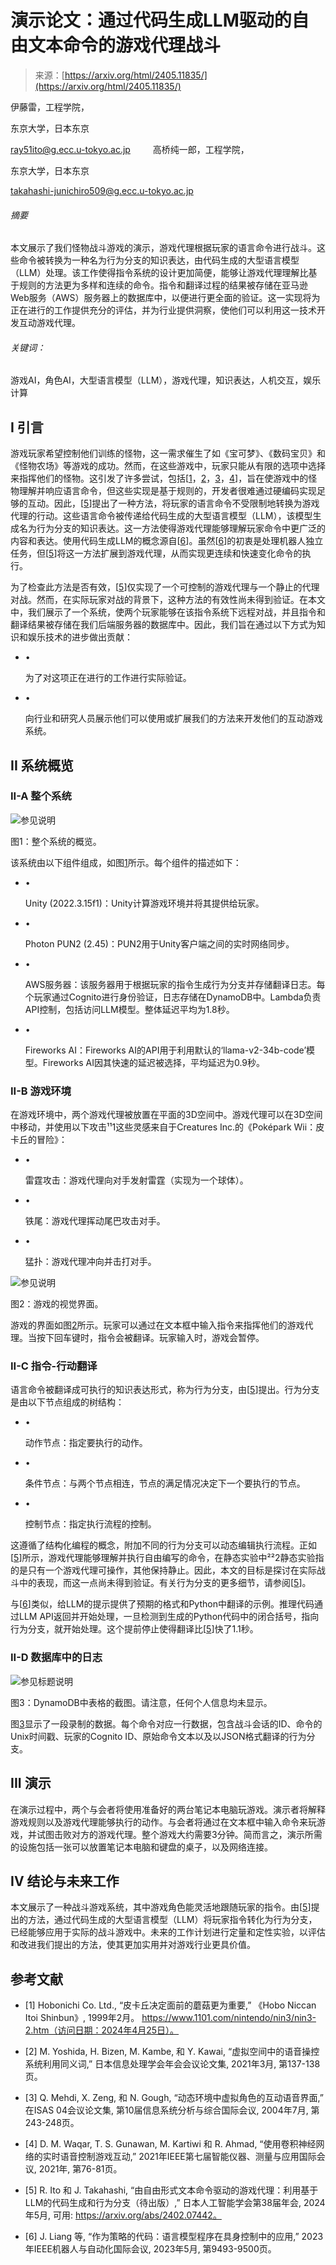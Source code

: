 <!--yml

分类：未分类

日期：2025-01-11 12:38:54

-->

# 演示论文：通过代码生成LLM驱动的自由文本命令的游戏代理战斗

> 来源：[https://arxiv.org/html/2405.11835/](https://arxiv.org/html/2405.11835/)

伊藤雷，工程学院，

东京大学，日本东京

ray51ito@g.ecc.u-tokyo.ac.jp    高桥纯一郎，工程学院，

东京大学，日本东京

takahashi-junichiro509@g.ecc.u-tokyo.ac.jp

###### 摘要

本文展示了我们怪物战斗游戏的演示，游戏代理根据玩家的语言命令进行战斗。这些命令被转换为一种名为行为分支的知识表达，由代码生成的大型语言模型（LLM）处理。该工作使得指令系统的设计更加简便，能够让游戏代理理解比基于规则的方法更为多样和连续的命令。指令和翻译过程的结果被存储在亚马逊Web服务（AWS）服务器上的数据库中，以便进行更全面的验证。这一实现将为正在进行的工作提供充分的评估，并为行业提供洞察，使他们可以利用这一技术开发互动游戏代理。

###### 关键词：

游戏AI，角色AI，大型语言模型（LLM），游戏代理，知识表达，人机交互，娱乐计算

## I 引言

游戏玩家希望控制他们训练的怪物，这一需求催生了如《宝可梦》、《数码宝贝》和《怪物农场》等游戏的成功。然而，在这些游戏中，玩家只能从有限的选项中选择来指挥他们的怪物。这引发了许多尝试，包括[[1](https://arxiv.org/html/2405.11835v1#bib.bib1)，[2](https://arxiv.org/html/2405.11835v1#bib.bib2)，[3](https://arxiv.org/html/2405.11835v1#bib.bib3)，[4](https://arxiv.org/html/2405.11835v1#bib.bib4)]，旨在使游戏中的怪物理解并响应语言命令，但这些实现是基于规则的，开发者很难通过硬编码实现足够的互动。因此，[[5](https://arxiv.org/html/2405.11835v1#bib.bib5)]提出了一种方法，将玩家的语言命令不受限制地转换为游戏代理的行动。这些语言命令被传递给代码生成的大型语言模型（LLM），该模型生成名为行为分支的知识表达。这一方法使得游戏代理能够理解玩家命令中更广泛的内容和表达。使用代码生成LLM的概念源自[[6](https://arxiv.org/html/2405.11835v1#bib.bib6)]。虽然[[6](https://arxiv.org/html/2405.11835v1#bib.bib6)]的初衷是处理机器人独立任务，但[[5](https://arxiv.org/html/2405.11835v1#bib.bib5)]将这一方法扩展到游戏代理，从而实现更连续和快速变化命令的执行。

为了检查此方法是否有效，[[5](https://arxiv.org/html/2405.11835v1#bib.bib5)]仅实现了一个可控制的游戏代理与一个静止的代理对战。然而，在实际玩家对战的背景下，这种方法的有效性尚未得到验证。在本文中，我们展示了一个系统，使两个玩家能够在该指令系统下远程对战，并且指令和翻译结果被存储在我们后端服务器的数据库中。因此，我们旨在通过以下方式为知识和娱乐技术的进步做出贡献：

+   •

    为了对这项正在进行的工作进行实际验证。

+   •

    向行业和研究人员展示他们可以使用或扩展我们的方法来开发他们的互动游戏系统。

## II 系统概览

### II-A 整个系统

![参见说明](img/9d25c9ec8b9cece20fed89d1faa2b68b.png)

图1：整个系统的概览。

该系统由以下组件组成，如图[1](https://arxiv.org/html/2405.11835v1#S2.F1 "图1 ‣ II-A 整个系统 ‣ II 系统概览 ‣ 演示论文：通过代码生成的LLM使用自由形式文本指令驱动的游戏代理对战")所示。每个组件的描述如下：

+   •

    Unity (2022.3.15f1)：Unity计算游戏环境并将其提供给玩家。

+   •

    Photon PUN2 (2.45)：PUN2用于Unity客户端之间的实时网络同步。

+   •

    AWS服务器：该服务器用于根据玩家的指令生成行为分支并存储翻译日志。每个玩家通过Cognito进行身份验证，日志存储在DynamoDB中。Lambda负责API控制，包括访问LLM模型。整体延迟平均为1.8秒。

+   •

    Fireworks AI：Fireworks AI的API用于利用默认的‘llama-v2-34b-code’模型。Fireworks AI因其快速的延迟被选择，平均延迟为0.9秒。

### II-B 游戏环境

在游戏环境中，两个游戏代理被放置在平面的3D空间中。游戏代理可以在3D空间中移动，并使用以下攻击¹¹1这些灵感来自于Creatures Inc.的《Poképark Wii：皮卡丘的冒险》：

+   •

    雷霆攻击：游戏代理向对手发射雷霆（实现为一个球体）。

+   •

    铁尾：游戏代理挥动尾巴攻击对手。

+   •

    猛扑：游戏代理冲向并击打对手。

![参见说明](img/7db0be900f8a675990f1d8994348fc46.png)

图2：游戏的视觉界面。

游戏的界面如图[2](https://arxiv.org/html/2405.11835v1#S2.F2 "图2 ‣ II-B 游戏环境 ‣ II 系统概览 ‣ 演示论文：通过代码生成的LLM使用自由形式文本指令驱动的游戏代理对战")所示。玩家可以通过在文本框中输入指令来指挥他们的游戏代理。当按下回车键时，指令会被翻译。玩家输入时，游戏会暂停。

### II-C 指令-行动翻译

语言命令被翻译成可执行的知识表达形式，称为行为分支，由[[5](https://arxiv.org/html/2405.11835v1#bib.bib5)]提出。行为分支是由以下节点组成的树结构：

+   •

    动作节点：指定要执行的动作。

+   •

    条件节点：与两个节点相连，节点的满足情况决定下一个要执行的节点。

+   •

    控制节点：指定执行流程的控制。

这遵循了结构化编程的概念，附加不同的行为分支可以动态编辑执行流程。正如[[5](https://arxiv.org/html/2405.11835v1#bib.bib5)]所示，游戏代理能够理解并执行自由编写的命令，在静态实验中²²2静态实验指的是只有一个游戏代理可操作，其他保持静止。因此，本文的目标是探讨在实际战斗中的表现，而这一点尚未得到验证。有关行为分支的更多细节，请参阅[[5](https://arxiv.org/html/2405.11835v1#bib.bib5)]。

与[[6](https://arxiv.org/html/2405.11835v1#bib.bib6)]类似，给LLM的提示提供了预期的格式和Python中翻译的示例。推理代码通过LLM API返回并开始处理，一旦检测到生成的Python代码中的闭合括号，指向行为分支，就开始处理。这个提前停止使得翻译比[[5](https://arxiv.org/html/2405.11835v1#bib.bib5)]快了1.1秒。

### II-D 数据库中的日志

![参见标题说明](img/3981859cc9d73bd513c15545d648b7de.png)

图3：DynamoDB中表格的截图。请注意，任何个人信息均未显示。

图[3](https://arxiv.org/html/2405.11835v1#S2.F3 "图3 ‣ II-D 数据库中的日志 ‣ II 系统概述 ‣ 演示论文：基于自由文本命令的游戏代理对战，使用代码生成LLM")显示了一段录制的数据。每个命令对应一行数据，包含战斗会话的ID、命令的Unix时间戳、玩家的Cognito ID、原始命令文本以及以JSON格式翻译的行为分支。

## III 演示

在演示过程中，两个与会者将使用准备好的两台笔记本电脑玩游戏。演示者将解释游戏规则以及游戏代理能够执行的动作。与会者将通过在文本框中输入命令来玩游戏，并试图击败对方的游戏代理。整个游戏大约需要3分钟。简而言之，演示所需的设施包括一张可以放置笔记本电脑和键盘的桌子，以及网络连接。

## IV 结论与未来工作

本文展示了一种战斗游戏系统，其中游戏角色能灵活地跟随玩家的指令。由[[5](https://arxiv.org/html/2405.11835v1#bib.bib5)]提出的方法，通过代码生成的大型语言模型（LLM）将玩家指令转化为行为分支，已经能够应用于实际的战斗游戏中。未来的工作计划进行定量和定性实验，以评估和改进我们提出的方法，使其更加实用并对游戏行业更具价值。

## 参考文献

+   [1] Hobonichi Co. Ltd., “皮卡丘决定面前的蘑菇更为重要,” 《Hobo Niccan Itoi Shinbun》, 1999年2月。 https://www.1101.com/nintendo/nin3/nin3-2.htm（访问日期：2024年4月25日）。

+   [2] M. Yoshida, H. Bizen, M. Kambe, 和 Y. Kawai, “虚拟空间中的语音操控系统利用同义词,” 日本信息处理学会年会会议论文集, 2021年3月, 第137-138页。

+   [3] Q. Mehdi, X. Zeng, 和 N. Gough, “动态环境中虚拟角色的互动语音界面,” 在ISAS 04会议论文集, 第10届信息系统分析与综合国际会议, 2004年7月, 第243-248页。

+   [4] D. M. Waqar, T. S. Gunawan, M. Kartiwi 和 R. Ahmad, “使用卷积神经网络的实时语音控制游戏互动,” 2021年IEEE第七届智能仪器、测量与应用国际会议, 2021年, 第76-81页。

+   [5] R. Ito 和 J. Takahashi, “由自由形式文本命令驱动的游戏代理：利用基于LLM的代码生成和行为分支（待出版）,” 日本人工智能学会第38届年会, 2024年5月, 可用: https://arxiv.org/abs/2402.07442。

+   [6] J. Liang 等, “作为策略的代码：语言模型程序在具身控制中的应用,” 2023年IEEE机器人与自动化国际会议, 2023年5月, 第9493-9500页。
